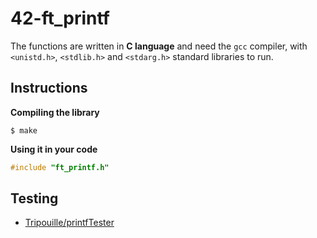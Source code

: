 # 42-ft_printf

The functions are written in __C language__ and need the `gcc` compiler, with `<unistd.h>`, `<stdlib.h>` and `<stdarg.h>` standard libraries to run.

## Instructions

**Compiling the library**

```shell
$ make
```

**Using it in your code**

```C
#include "ft_printf.h"
```

##  Testing

* [Tripouille/printfTester](https://github.com/Tripouille/printfTester)
